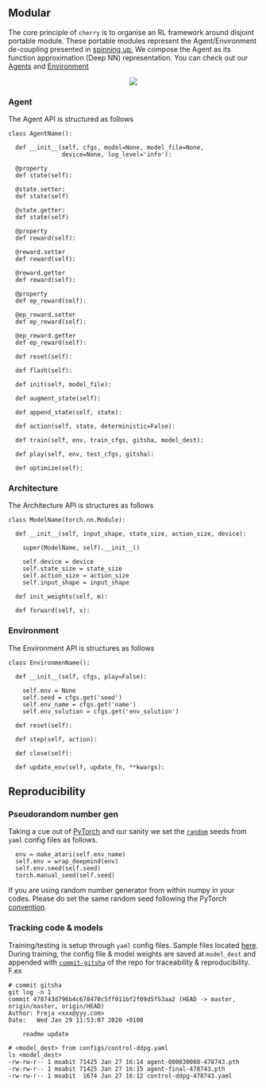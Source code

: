 ## Modular

The core principle of `cherry` is to organise an RL framework around disjoint portable module. These portable modules represent the Agent/Environment de-coupling presented in [spinning up.](https://spinningup.openai.com/en/latest/spinningup/rl_intro.html#id4) We compose the Agent as its function approximation (Deep NN) representation. You can check out our [Agents](https://github.com/moabitcoin/cherry-pytorch/tree/master/cherry/agents) and [Environment](https://github.com/moabitcoin/cherry-pytorch/tree/master/cherry/envs)

<p align="center">
<img src="https://spinningup.openai.com/en/latest/_images/rl_diagram_transparent_bg.png">
</p>

### Agent
The Agent API is structured as follows

```
class AgentName():

  def __init__(self, cfgs, model=None, model_file=None,
               device=None, log_level='info'):

  @property
  def state(self):

  @state.setter:
  def state(self)

  @state.getter:
  def state(self)

  @property
  def reward(self):

  @reward.setter
  def reward(self):

  @reward.getter
  def reward(self):

  @property
  def ep_reward(self):

  @ep_reward.setter
  def ep_reward(self):

  @ep_reward.getter
  def ep_reward(self):

  def reset(self):

  def flash(self):

  def init(self, model_file):

  def augment_state(self):

  def append_state(self, state):

  def action(self, state, deterministic=False):

  def train(self, env, train_cfgs, gitsha, model_dest):

  def play(self, env, test_cfgs, gitsha):

  def optimize(self):

```
### Architecture
The Architecture API is structures as follows

```
class ModelName(torch.nn.Module):

  def __init__(self, input_shape, state_size, action_size, device):

    super(ModelName, self).__init__()

    self.device = device
    self.state_size = state_size
    self.action_size = action_size
    self.input_shape = input_shape

  def init_weights(self, m):

  def forward(self, x):

```
### Environment
The Environment API is structures as follows

```
class EnvironmenName():

  def __init__(self, cfgs, play=False):

    self.env = None
    self.seed = cfgs.get('seed')
    self.env_name = cfgs.get('name')
    self.env_solution = cfgs.get('env_solution')

  def reset(self):

  def step(self, action):

  def close(self):

  def update_env(self, update_fn, **kwargs):

```

## Reproducibility
### Pseudorandom number gen
Taking a cue out of [PyTorch](https://pytorch.org/docs/stable/notes/randomness.html#reproducibility) and our sanity we set the [`random`](https://pytorch.org/docs/stable/notes/randomness.html#numpy) seeds from `yaml` config files as follows. 
```
  env = make_atari(self.env_name)
  self.env = wrap_deepmind(env)
  self.env.seed(self.seed)
  torch.manual_seed(self.seed)
```
If you are using random number generator from within numpy in your codes. Please do set the same random seed following the PyTorch [convention](https://pytorch.org/docs/stable/notes/randomness.html#numpy). 
### Tracking code & models
Training/testing is setup through `yaml` config files. Sample files located [here](https://github.com/moabitcoin/cherry-pytorch/blob/master/configs/control.yaml). During training, the config file & model weights are saved at `model_dest` and appended with [`commit-gitsha`](https://gist.github.com/masak/2415865) of the repo for traceability & reproducibility. F.ex

```
# commit gitsha
git log -n 1
commit 478743d796b4c678470c5ff011bf2f09d5f53aa2 (HEAD -> master, origin/master, origin/HEAD)
Author: Freja <xxx@yyy.com>
Date:   Wed Jan 29 11:53:07 2020 +0100

    readme update
```
```
# <model_dest> from configs/control-ddpg.yaml
ls <model_dest>
-rw-rw-r-- 1 moabit 71425 Jan 27 16:14 agent-000030000-478743.pth
-rw-rw-r-- 1 moabit 71425 Jan 27 16:15 agent-final-478743.pth
-rw-rw-r-- 1 moabit  1674 Jan 27 16:12 control-ddpg-478743.yaml
```
